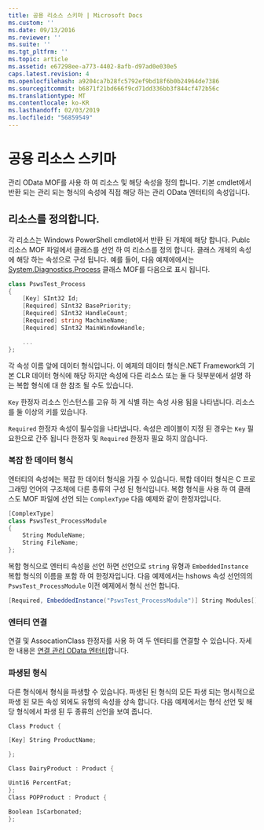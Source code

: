 ```yaml
---
title: 공용 리소스 스키마 | Microsoft Docs
ms.custom: ''
ms.date: 09/13/2016
ms.reviewer: ''
ms.suite: ''
ms.tgt_pltfrm: ''
ms.topic: article
ms.assetid: e67298ee-a773-4402-8afb-d97ad0e030e5
caps.latest.revision: 4
ms.openlocfilehash: a9204ca7b28fc5792ef9bd18f6b0b24964de7386
ms.sourcegitcommit: b6871f21bd666f9cd71dd336bb3f844cf472b56c
ms.translationtype: MT
ms.contentlocale: ko-KR
ms.lasthandoff: 02/03/2019
ms.locfileid: "56859549"
---
```

# <a name="public-resource-schema"></a>공용 리소스 스키마

관리 OData MOF를 사용 하 여 리소스 및 해당 속성을 정의 합니다. 기본 cmdlet에서 반환 되는 관리 되는 형식의 속성에 직접 해당 하는 관리 OData 엔터티의 속성입니다.

## <a name="defining-a-resource"></a>리소스를 정의합니다.

각 리소스는 Windows PowerShell cmdlet에서 반환 된 개체에 해당 합니다. Publc 리소스 MOF 파일에서 클래스를 선언 하 여 리소스를 정의 합니다. 클래스 개체의 속성에 해당 하는 속성으로 구성 됩니다. 예를 들어, 다음 예제에에서는 [System.Diagnostics.Process](/dotnet/api/System.Diagnostics.Process) 클래스 MOF를 다음으로 표시 됩니다.

```csharp
class PswsTest_Process
{
    [Key] SInt32 Id;
    [Required] SInt32 BasePriority;
    [Required] SInt32 HandleCount;
    [Required] string MachineName;
    [Required] SInt32 MainWindowHandle;

    ...
};
```

각 속성 이름 앞에 데이터 형식입니다. 이 예제의 데이터 형식은.NET Framework의 기본 CLR 데이터 형식에 해당 하지만 속성에 다른 리소스 또는 둘 다 뒷부분에서 설명 하는 복합 형식에 대 한 참조 될 수도 있습니다.

`Key` 한정자 리소스 인스턴스를 고유 하 게 식별 하는 속성 사용 됨을 나타냅니다. 리소스를 둘 이상의 키를 있습니다.

`Required` 한정자 속성이 필수임을 나타냅니다. 속성은 레이블이 지정 된 경우는 `Key` 필요한으로 간주 됩니다 한정자 및 `Required` 한정자 필요 하지 않습니다.

### <a name="complex-data-types"></a>복잡 한 데이터 형식

엔터티의 속성에는 복잡 한 데이터 형식을 가질 수 있습니다. 복합 데이터 형식은 C 프로그래밍 언어의 구조체에 다른 종류의 구성 된 형식입니다. 복합 형식을 사용 하 여 클래스도 MOF 파일에 선언 되는 `ComplexType` 다음 예제와 같이 한정자입니다.

```csharp
[ComplexType]
class PswsTest_ProcessModule
{
    String ModuleName;
    String FileName;
};
```

복합 형식으로 엔터티 속성을 선언 하면 선언으로 `string` 유형과 `EmbeddedInstance` 복합 형식의 이름을 포함 하 여 한정자입니다. 다음 예제에서는 hshows 속성 선언의의 `PswsTest_ProcessModule` 이전 예제에서 형식 선언 합니다.

```csharp
[Required, EmbeddedInstance("PswsTest_ProcessModule")] String Modules[];
```

### <a name="associating-entities"></a>엔터티 연결

연결 및 AssocationClass 한정자를 사용 하 여 두 엔터티를 연결할 수 있습니다. 자세한 내용은 [연결 관리 OData 엔터티](./associating-management-odata-entities.md)합니다.

### <a name="derived-types"></a>파생된 형식

다른 형식에서 형식을 파생할 수 있습니다. 파생된 된 형식의 모든 파생 되는 명시적으로 파생 된 모든 속성 외에도 유형의 속성을 상속 합니다. 다음 예제에서는 형식 선언 및 해당 형식에서 파생 된 두 종류의 선언을 보여 줍니다.

```csharp
Class Product {

[Key] String ProductName;

};

Class DairyProduct : Product {

Uint16 PercentFat;
};
Class POPProduct : Product {

Boolean IsCarbonated;
};

```